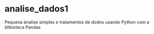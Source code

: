 # analise_dados1
Pequena ánalise simples e tratamentos de dodos usando Python com a blibioteca Pandas
